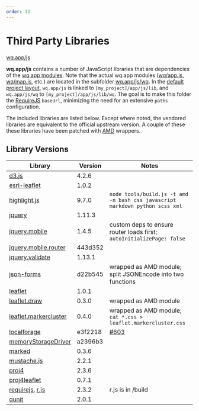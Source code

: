 ```yaml
---
order: 13
---
```


Third Party Libraries
=====================

[wq.app/js]

**wq.app/js** contains a number of JavaScript libraries that are dependencies of the [wq.app modules].  Note that the actual wq.app modules ([wq/app.js], [wq/map.js], etc.) are located in the subfolder [wq.app/js/wq].  In the [default project layout], `wq.app/js` is linked to `[my_project]/app/js/lib`, and `wq.app/js/wq` to `[my_project]/app/js/lib/wq`.  The goal is to make this folder the [RequireJS] `baseUrl`, minimizing the need for an extensive `paths` configuration.

The included libraries are listed below.  Except where noted, the vendored libraries are equivalent to the official upstream version.  A couple of these these libraries have been patched with [AMD] wrappers.

## Library Versions

Library                 |  Version  |  Notes
------------------------| --------- | -------------------------------------------
[d3.js]                 |    4.2.6  |  
[esri-leaflet]          |    1.0.2  |
[highlight.js]          |    9.7.0  |  `node tools/build.js -t amd -n bash css javascript markdown python scss xml`
[jquery]                |   1.11.3  |  
[jquery.mobile]         |    1.4.5  |  custom deps to ensure router loads first; `autoInitializePage: false`
[jquery.mobile.router]  |  443d352  |  
[jquery.validate]       |   1.13.1  |
[json-forms]            |  d22b545  |  wrapped as AMD module; split JSONEncode into two functions
[leaflet]               |    1.0.1  |
[leaflet.draw]          |    0.3.0  |  wrapped as AMD module
[leaflet.markercluster] |    0.4.0  |  wrapped as AMD module; `cat *.css > leaflet.markercluster.css`
[localforage]           |  e3f2218  | [#603]
[memoryStorageDriver]   |  a2396b3  |
[marked]                |    0.3.6  |  
[mustache.js]           |    2.2.1  |  
[proj4]                 |    2.3.6  |  
[proj4leaflet]          |    0.7.1  |  
[requirejs], [r.js]     |    2.3.2  |  r.js is in /build
[qunit]                 |    2.0.1  |

[wq.app/js]:             https://github.com/wq/wq.app/blob/master/js
[wq.app modules]:        https://wq.io/docs/app
[wq.app/js/wq]:          https://github.com/wq/wq.app/blob/master/js/wq
[AMD]:                   https://wq.io/docs/amd
[d3.js]:                 https://github.com/mbostock/d3
[esri-leaflet]:          http://esri.github.io/esri-leaflet
[highlight.js]:          https://github.com/isagalaev/highlight.js
[jquery]:                https://github.com/jquery/jquery
[jquery.mobile]:         https://github.com/jquery/jquery-mobile
[jquery.mobile.router]:  https://github.com/azicchetti/jquerymobile-router
[jquery.validate]:       https://github.com/jzaefferer/jquery-validation
[json-forms]:            https://github.com/cezary/JSONForms
[leaflet]:               https://github.com/Leaflet/Leaflet
[leaflet.draw]:          https://github.com/Leaflet/Leaflet.draw
[leaflet.markercluster]: https://github.com/Leaflet/Leaflet.markercluster
[localforage]:           https://github.com/localForage/localForage
[memoryStorageDriver]:   https://github.com/localForage/localForage-memoryStorageDriver
[#603]:                  https://github.com/localForage/localForage/pull/603
[marked]:                https://github.com/chjj/marked
[mustache.js]:           https://github.com/janl/mustache.js
[proj4]:                 https://github.com/proj4js/proj4js
[proj4leaflet]:          https://github.com/kartena/Proj4Leaflet
[requirejs]:             http://requirejs.org
[r.js]:                  https://github.com/jrburke/r.js
[qunit]:                 https://qunitjs.com/
[default project layout]: https://github.com/wq/wq-django-template
[wq/app.js]:             https://wq.io/docs/app-js
[wq/map.js]:             https://wq.io/docs/map-js
